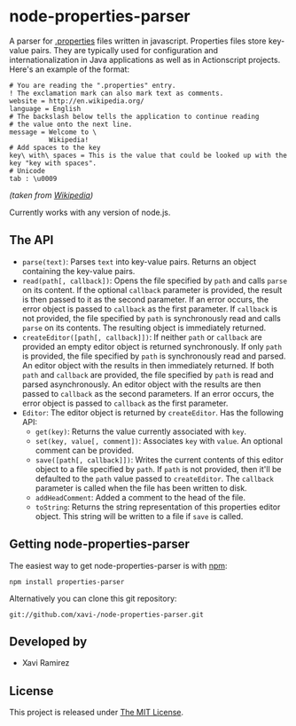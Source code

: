 # node-properties-parser

A parser for [.properties](http://en.wikipedia.org/wiki/.properties) files written in javascript.  Properties files store key-value pairs.  They are typically used for configuration and internationalization in Java applications as well as in Actionscript projects.  Here's an example of the format:

	# You are reading the ".properties" entry.
	! The exclamation mark can also mark text as comments.
	website = http://en.wikipedia.org/
	language = English
	# The backslash below tells the application to continue reading
	# the value onto the next line.
	message = Welcome to \
	          Wikipedia!
	# Add spaces to the key
	key\ with\ spaces = This is the value that could be looked up with the key "key with spaces".
	# Unicode
	tab : \u0009
*(taken from [Wikipedia](http://en.wikipedia.org/wiki/.properties#Format))*

Currently works with any version of node.js.

## The API

- `parse(text)`: Parses `text` into key-value pairs.  Returns an object containing the key-value pairs.
- `read(path[, callback])`: Opens the file specified by `path` and calls `parse` on its content.  If the optional `callback` parameter is provided, the result is then passed to it as the second parameter.  If an error occurs, the error object is passed to `callback` as the first parameter. If `callback` is not provided, the file specified by `path` is synchronously read and calls `parse` on its contents.  The resulting object is immediately returned.
- `createEditor([path[, callback]])`:  If neither `path` or `callback` are provided an empty editor object is returned synchronously.  If only `path` is provided, the file specified by `path` is synchronously read and parsed.  An editor object with the results in then immediately returned.  If both `path` and `callback` are provided, the file specified by `path` is read and parsed asynchronously.  An editor object with the results are then passed to `callback` as the second parameters.  If an error occurs, the error object is passed to `callback` as the first parameter.
- `Editor`: The editor object is returned by `createEditor`.  Has the following API:
	- `get(key)`: Returns the value currently associated with `key`.
	- `set(key, value[, comment])`: Associates `key` with `value`.  An optional comment can be provided.
	- `save([path[, callback]])`: Writes the current contents of this editor object to a file specified by `path`.  If `path` is not provided, then it'll be defaulted to the `path` value passed to `createEditor`.  The `callback` parameter is called when the file has been written to disk.
	- `addHeadComment`: Added a comment to the head of the file.
	- `toString`: Returns the string representation of this properties editor object.  This string will be written to a file if `save` is called.

## Getting node-properties-parser

The easiest way to get node-properties-parser is with [npm](http://npmjs.org/):

	npm install properties-parser

Alternatively you can clone this git repository:

	git://github.com/xavi-/node-properties-parser.git

## Developed by
* Xavi Ramirez

## License
This project is released under [The MIT License](http://www.opensource.org/licenses/mit-license.php).